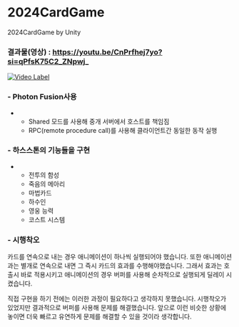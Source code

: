 # 2024CardGame
 2024CardGame by Unity
 
### 결과물(영상) : https://youtu.be/CnPrfhej7yo?si=qPfsK75C2_ZNpwj_
[![Video Label](http://img.youtube.com/vi/CnPrfhej7yo/0.jpg)](https://www.youtube.com/watch?v=CnPrfhej7yo)

### - Photon Fusion사용
- - Shared 모드를 사용해 중개 서버에서 호스트를 책임짐
  - RPC(remote procedure call)를 사용해 클라이언트간 동일한 동작 실행

### - 하스스톤의 기능들을 구현
- - 전투의 함성
  - 죽음의 메아리
  - 마법카드
  - 하수인
  - 영웅 능력
  - 코스트 시스템

### - 시행착오
카드를 연속으로 내는 경우 애니메이션이 하나씩 실행되어야 했습니다. 
또한 애니메이션과는 별개로 연속으로 내면 그 즉시 카드의 효과를 수행해야했습니다. 
그래서 효과는 호출시 바로 적용시키고 애니메이션의 경우 버퍼를 사용해 순차적으로 실행되게  딜레이 시켰습니다. 

직접 구현을 하기 전에는 이러한 과정이 필요하다고 생각하지 못했습니다. 
시행착오가 있었지만 결과적으로 버퍼를 사용해 문제를 해결했습니다. 
앞으로 이런 비슷한 상황에 놓이면 더욱 빠르고 유연하게 문제를 해결할 수 있을 것이라 생각합니다. 

